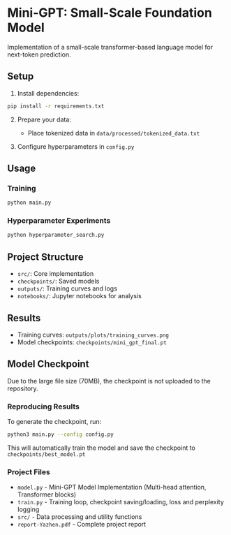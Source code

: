 # Mini-GPT: Small-Scale Foundation Model

Implementation of a small-scale transformer-based language model for next-token prediction.

## Setup

1. Install dependencies:
```bash
pip install -r requirements.txt
```

2. Prepare your data:
   - Place tokenized data in `data/processed/tokenized_data.txt`

3. Configure hyperparameters in `config.py`

## Usage

### Training
```bash
python main.py
```

### Hyperparameter Experiments
```bash
python hyperparameter_search.py
```

## Project Structure
- `src/`: Core implementation
- `checkpoints/`: Saved models
- `outputs/`: Training curves and logs
- `notebooks/`: Jupyter notebooks for analysis

## Results
- Training curves: `outputs/plots/training_curves.png`
- Model checkpoints: `checkpoints/mini_gpt_final.pt`

## Model Checkpoint

Due to the large file size (70MB), the checkpoint is not uploaded to the repository.

### Reproducing Results

To generate the checkpoint, run:
```bash
python3 main.py --config config.py
```

This will automatically train the model and save the checkpoint to `checkpoints/best_model.pt`

### Project Files

- `model.py` - Mini-GPT Model Implementation (Multi-head attention, Transformer blocks)
- `train.py` - Training loop, checkpoint saving/loading, loss and perplexity logging
- `src/` - Data processing and utility functions
- `report-Yazhen.pdf` - Complete project report
